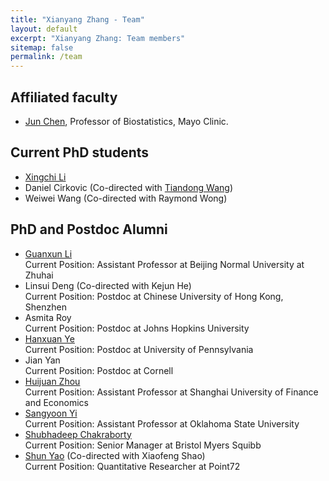 ```yaml
---
title: "Xianyang Zhang - Team"
layout: default
excerpt: "Xianyang Zhang: Team members"
sitemap: false
permalink: /team
---
```


<div markdown="0" class="hero-body">
  <div class="container">
    <article class="media">
      <div class="media-content">
        <div class="content">
          <h1>Affiliated faculty</h1>
          <p><ul>
            <li><a href="https://www.mayo.edu/research/faculty/chen-jun-ph-d/bio-20126134">Jun Chen</a>, Professor of Biostatistics, Mayo Clinic.</li>
          </ul></p>
        </div>
      </div>
    </article>
    <article class="media">
      <div class="media-content">
        <div class="content">
          <h1>Current PhD students</h1>
          <p><ul>
            <li><a  href="https://xingchi.li">Xingchi Li</a></li>
            <li>Daniel Cirkovic (Co-directed with <a  href="https://sites.google.com/tamu.edu/twang">Tiandong Wang</a>)</li>
            <li>Weiwei Wang (Co-directed with Raymond Wong)</li>
          </ul></p>
        </div>
      </div>
    </article>
    <article class="media">
      <div class="media-content">
        <div class="content">
          <h1>PhD and Postdoc Alumni</h1>
          <p><ul>
          <li><a href="https://www.guanxun.li/">Guanxun Li</a><br/>Current Position: Assistant Professor at Beijing Normal University at Zhuhai</li>
          <li>Linsui Deng (Co-directed with Kejun He)<br/>Current Position: Postdoc at Chinese University of Hong Kong, Shenzhen</li>
          <li>Asmita Roy<br/>Current Position: Postdoc at Johns Hopkins University</li>
          <li><a href="https://yehanxuan.github.io/">Hanxuan Ye</a><br/>Current Position: Postdoc at University of Pennsylvania</li>
          <li>Jian Yan<br/>Current Position: Postdoc at Cornell</li>
            <li><a href="https://ssm.sufe.edu.cn/c6/27/c718a181799/page.htm">Huijuan Zhou</a><br/>Current Position: Assistant Professor at Shanghai University of Finance and Economics</li>
            <li><a href="https://experts.okstate.edu/sayi">Sangyoon Yi</a><br/>Current Position: Assistant Professor at Oklahoma State University</li>
            <li><a href="https://shubhadeepstat.wixsite.com/shubhadeep">Shubhadeep Chakraborty</a><br/>Current Position: Senior Manager at Bristol Myers Squibb</li>
            <li><a href="https://scholar.google.com/citations?user=dQ0ze2gAAAAJ&hl=en">Shun Yao</a> (Co-directed with Xiaofeng Shao)<br/>Current Position: Quantitative Researcher at Point72</li>
          </ul></p>
        </div>
      </div>
    </article>
  </div>
</div>
